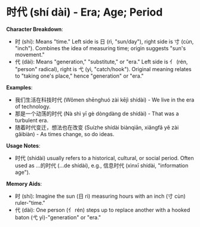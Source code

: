 # **时代 (shí dài) - Era; Age; Period**

**Character Breakdown**:  
- 时 (shí): Means "time." Left side is 日 (rì, "sun/day"), right side is 寸 (cùn, "inch"). Combines the idea of measuring time; origin suggests "sun's movement."  
- 代 (dài): Means "generation," "substitute," or "era." Left side is 亻 (rén, "person" radical), right is 弋 (yì, "catch/hook"). Original meaning relates to "taking one's place," hence "generation" or "era."

**Examples**:  
- 我们生活在科技时代 (Wǒmen shēnghuó zài kējì shídài) - We live in the era of technology.  
- 那是一个动荡的时代 (Nà shì yī gè dòngdàng de shídài) - That was a turbulent era.  
- 随着时代变迁，想法也在改变 (Suízhe shídài biànqiān, xiǎngfǎ yě zài gǎibiàn) - As times change, so do ideas.

**Usage Notes**:  
- 时代 (shídài) usually refers to a historical, cultural, or social period. Often used as …的时代 (…de shídài), e.g., 信息时代 (xìnxī shídài, "information age").

**Memory Aids**:  
- 时 (shí): Imagine the sun (日 rì) measuring hours with an inch (寸 cùn) ruler-"time."  
- 代 (dài): One person (亻 rén) steps up to replace another with a hooked baton (弋 yì)-"generation" or "era."